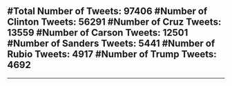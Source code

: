 #Total Number of Tweets: 97406 
#Number of Clinton Tweets: 56291
#Number of Cruz Tweets: 13559
#Number of Carson Tweets: 12501
#Number of Sanders Tweets: 5441
#Number of Rubio Tweets: 4917
#Number of Trump Tweets: 4692
---
---
